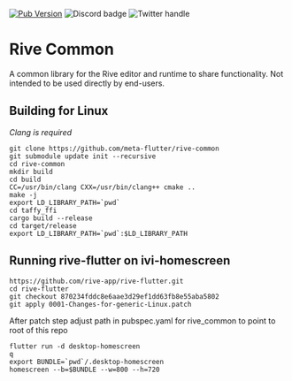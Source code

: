 [![Pub Version](https://img.shields.io/pub/v/rive_common)](https://pub.dev/packages/rive_common)
![Discord badge](https://img.shields.io/discord/532365473602600965)
![Twitter handle](https://img.shields.io/twitter/follow/rive_app.svg?style=social&label=Follow)

# Rive Common

A common library for the Rive editor and runtime to share functionality. Not intended to be used directly by end-users.

## Building for Linux

*Clang is required*

    git clone https://github.com/meta-flutter/rive-common
    git submodule update init --recursive
    cd rive-common
    mkdir build
    cd build
    CC=/usr/bin/clang CXX=/usr/bin/clang++ cmake ..
    make -j
    export LD_LIBRARY_PATH=`pwd`
    cd taffy_ffi
    cargo build --release
    cd target/release
    export LD_LIBRARY_PATH=`pwd`:$LD_LIBRARY_PATH

## Running rive-flutter on ivi-homescreen

    https://github.com/rive-app/rive-flutter.git
    cd rive-flutter
    git checkout 870234fddc8e6aae3d29ef1dd63fb8e55aba5802
    git apply 0001-Changes-for-generic-Linux.patch

After patch step adjust path in pubspec.yaml for rive_common to point to root of this repo

    flutter run -d desktop-homescreen
    q
    export BUNDLE=`pwd`/.desktop-homescreen
    homescreen --b=$BUNDLE --w=800 --h=720
